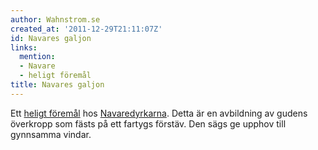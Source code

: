 ```yaml
---
author: Wahnstrom.se
created_at: '2011-12-29T21:11:07Z'
id: Navares galjon
links:
  mention:
  - Navare
  - heligt föremål
title: Navares galjon
---
```


Ett [heligt föremål] hos [Navaredyrkarna]. Detta är en avbildning av gudens överkropp som fästs på
ett fartygs förstäv. Den sägs ge upphov till gynnsamma vindar.

  [heligt föremål]: heligt_föremål
  [Navaredyrkarna]: Navare